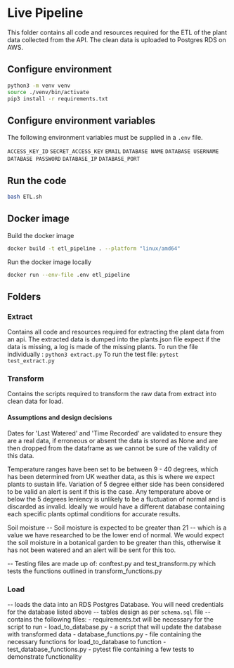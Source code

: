 # Live Pipeline

This folder contains all code and resources required for the ETL of the plant data collected from the API. The clean data is uploaded to Postgres RDS on AWS.

## Configure environment

```sh
python3 -m venv venv
source ./venv/bin/activate
pip3 install -r requirements.txt
```

## Configure environment variables

The following environment variables must be supplied in a `.env` file.

`ACCESS_KEY_ID`
`SECRET_ACCESS_KEY`
`EMAIL`
`DATABASE NAME`
`DATABASE USERNAME`
`DATABASE PASSWORD`
`DATABASE_IP`
`DATABASE_PORT`

## Run the code

```sh
bash ETL.sh
```

## Docker image

Build the docker image

```sh
docker build -t etl_pipeline . --platform "linux/amd64"
```

Run the docker image locally

```sh
docker run --env-file .env etl_pipeline
```

## Folders

### Extract

Contains all code and resources required for extracting the plant data from an api.
The extracted data is dumped into the plants.json file expect if the data is missing, a log is made of the missing plants.
To run the file individually : `python3 extract.py`
To run the test file: `pytest test_extract.py`

### Transform

Contains the scripts required to transform the raw data from extract into clean data for load.

#### Assumptions and design decisions

Dates for 'Last Watered' and 'Time Recorded' are validated to ensure they are a real data, if erroneous or absent the data is stored as None and are then dropped from the dataframe as we cannot be sure of the validity of this data.

Temperature ranges have been set to be between 9 - 40 degrees, which has been determined from UK weather data, as this is where we expect plants to sustain life. Variation of 5 degree either side has been considered to be valid an alert is sent if this is the case. Any temperature above or below the 5 degrees leniency is unlikely to be a fluctuation of normal and is discarded as invalid. Ideally we would have a different database containing each specific plants optimal conditions for accurate results.

Soil moisture
-- Soil moisture is expected to be greater than 21 -- which is a value we have researched to be the lower end of normal. We would expect the soil moisture in a botanical garden to be greater than this, otherwise it has not been watered and an alert will be sent for this too.

-- Testing files are made up of: conftest.py and test_transform.py which tests the functions outlined in transform_functions.py

### Load

-- loads the data into an RDS Postgres Database. You will need credentials for the database listed above
-- tables design as per `schema.sql` file
-- contains the following files: - requirements.txt will be necessary for the script to run - load_to_database.py - a script that will update the database with transformed data - database_functions.py - file containing the necessary functions for load_to_database to function - test_database_functions.py - pytest file containing a few tests to demonstrate functionality

```

```
